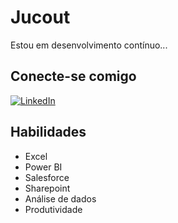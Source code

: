 # Jucout

Estou em desenvolvimento contínuo... 

## Conecte-se comigo
[![LinkedIn](https://img.shields.io/badge/LinkedIn-000?style=for-the-badge&logo=linkedin&logoColor=0E76A8)](https://www.linkedin.com/in/julianacoutinholag/)


## Habilidades

- Excel
- Power BI
- Salesforce
- Sharepoint
- Análise de dados
- Produtividade


